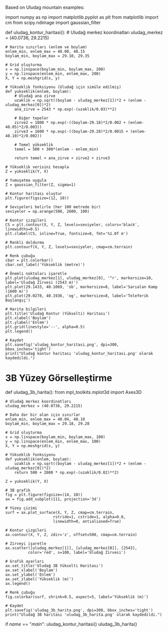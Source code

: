 Based on Uludag mountain examples:

import numpy as np
import matplotlib.pyplot as plt
from matplotlib import cm
from scipy.ndimage import gaussian_filter

def uludag_kontur_haritasi():
    # Uludağ merkez koordinatları
    uludag_merkez = (40.0736, 29.2215)

    # Harita sınırları (enlem ve boylam)
    enlem_min, enlem_max = 40.00, 40.15
    boylam_min, boylam_max = 29.10, 29.35

    # Grid oluşturma
    x = np.linspace(boylam_min, boylam_max, 200)
    y = np.linspace(enlem_min, enlem_max, 200)
    X, Y = np.meshgrid(x, y)

    # Yükseklik fonksiyonu (Uludağ için simüle edilmiş)
    def yukseklik(enlem, boylam):
        # Uludağ ana zirve
        uzaklik = np.sqrt((boylam - uludag_merkez[1])*2 + (enlem - uludag_merkez[0])*2)
        ana_zirve = 2543 * np.exp(-(uzaklik/0.03)**2)

        # Diğer tepeler
        zirve2 = 1800 * np.exp(-((boylam-29.18)*2/0.002 + (enlem-40.05)*2/0.003))
        zirve3 = 1600 * np.exp(-((boylam-29.28)*2/0.0015 + (enlem-40.10)*2/0.002))

        # Temel yükseklik
        temel = 500 + 300*(enlem - enlem_min)

        return temel + ana_zirve + zirve2 + zirve3

    # Yükseklik verisini hesapla
    Z = yukseklik(Y, X)

    # Yumuşatma uygula
    Z = gaussian_filter(Z, sigma=1)

    # Kontur haritası oluştur
    plt.figure(figsize=(12, 10))

    # Seviyeleri belirle (her 100 metrede bir)
    seviyeler = np.arange(500, 2600, 100)

    # Kontur çizgileri
    CS = plt.contour(X, Y, Z, levels=seviyeler, colors='black', linewidths=0.5)
    plt.clabel(CS, inline=True, fontsize=8, fmt='%1.0f m')

    # Renkli doldurma
    plt.contourf(X, Y, Z, levels=seviyeler, cmap=cm.terrain)

    # Renk çubuğu
    cbar = plt.colorbar()
    cbar.set_label('Yükseklik (metre)')

    # Önemli noktaları işaretle
    plt.plot(uludag_merkez[1], uludag_merkez[0], '^r', markersize=10, label='Uludağ Zirvesi (2543 m)')
    plt.plot(29.1433, 40.1069, 'sb', markersize=8, label='Sarıalan Kamp (1600 m)')
    plt.plot(29.0278, 40.1936, 'og', markersize=8, label='Teleferik Başlangıç')

    # Harita bilgileri
    plt.title('Uludağ Kontur (Yükselti) Haritası')
    plt.xlabel('Boylam')
    plt.ylabel('Enlem')
    plt.grid(linestyle='--', alpha=0.5)
    plt.legend()

    # Kaydet
    plt.savefig('uludag_kontur_haritasi.png', dpi=300, bbox_inches='tight')
    print("Uludağ kontur haritası 'uludag_kontur_haritasi.png' olarak kaydedildi.")

# 3B Yüzey Görselleştirme
def uludag_3b_harita():
    from mpl_toolkits.mplot3d import Axes3D

    # Uludağ merkez koordinatları
    uludag_merkez = (40.0736, 29.2215)

    # Daha dar bir alan için sınırlar
    enlem_min, enlem_max = 40.04, 40.10
    boylam_min, boylam_max = 29.18, 29.28

    # Grid oluşturma
    x = np.linspace(boylam_min, boylam_max, 100)
    y = np.linspace(enlem_min, enlem_max, 100)
    X, Y = np.meshgrid(x, y)

    # Yükseklik fonksiyonu
    def yukseklik(enlem, boylam):
        uzaklik = np.sqrt((boylam - uludag_merkez[1])*2 + (enlem - uludag_merkez[0])*2)
        return 500 + 2000 * np.exp(-(uzaklik/0.02)**2)

    Z = yukseklik(Y, X)

    # 3B grafik
    fig = plt.figure(figsize=(14, 10))
    ax = fig.add_subplot(111, projection='3d')

    # Yüzey çizimi
    surf = ax.plot_surface(X, Y, Z, cmap=cm.terrain,
                         rstride=1, cstride=1, alpha=0.8,
                         linewidth=0, antialiased=True)

    # Kontur çizgileri
    ax.contour(X, Y, Z, zdir='z', offset=500, cmap=cm.terrain)

    # Zirveyi işaretle
    ax.scatter([uludag_merkez[1]], [uludag_merkez[0]], [2543],
              color='red', s=100, label='Uludağ Zirvesi')

    # Grafik ayarları
    ax.set_title('Uludağ 3B Yükselti Haritası')
    ax.set_xlabel('Boylam')
    ax.set_ylabel('Enlem')
    ax.set_zlabel('Yükseklik (m)')
    ax.legend()

    # Renk çubuğu
    fig.colorbar(surf, shrink=0.5, aspect=5, label='Yükseklik (m)')

    # Kaydet
    plt.savefig('uludag_3b_harita.png', dpi=300, bbox_inches='tight')
    print("Uludağ 3B haritası 'uludag_3b_harita.png' olarak kaydedildi.")

if _name_ == "_main_":
    uludag_kontur_haritasi()
    uludag_3b_harita()
